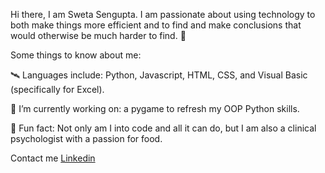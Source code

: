 Hi there, I am Sweta Sengupta. I am passionate about using technology to both make things more efficient and to find and make conclusions that would otherwise be much harder to find. 👋


Some things to know about me:

🛰 Languages include: Python, Javascript, HTML, CSS, and Visual Basic (specifically for Excel).

🔭 I’m currently working on: a pygame  to refresh my OOP Python skills.

🥧 Fun fact: Not only am I into code and all it can do, but I am also a clinical psychologist with a passion for food.

Contact me
[Linkedin](https://www.linkedin.com/in/sweta-sengupta-68b38032/)







